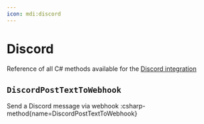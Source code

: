 ```yaml
---
icon: mdi:discord
---
```


# Discord
Reference of all C# methods available for the [Discord integration](/guide/integrations/discord)

## `DiscordPostTextToWebhook`
Send a Discord message via webhook
:csharp-method{name=DiscordPostTextToWebhook}